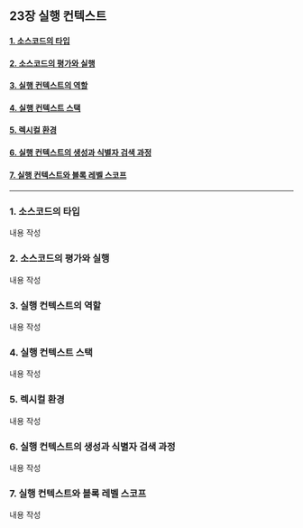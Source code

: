 ## 23장 실행 컨텍스트

#### [1. 소스코드의 타입](#1-소스코드의-타입-1)
#### [2. 소스코드의 평가와 실행](#2-소스코드의-평가와-실행-1)
#### [3. 실행 컨텍스트의 역할](#3-실행-컨텍스트의-역할-1)
#### [4. 실행 컨텍스트 스택](#4-실행-컨텍스트-스택-1)
#### [5. 렉시컬 환경](#5-렉시컬-환경-1)
#### [6. 실행 컨텍스트의 생성과 식별자 검색 과정](#6-실행-컨텍스트의-생성과-식별자-검색-과정-1)
#### [7. 실행 컨텍스트와 블록 레벨 스코프](#7-실행-컨텍스트와-블록-레벨-스코프-1)

***

### 1. 소스코드의 타입

내용 작성

### 2. 소스코드의 평가와 실행

내용 작성

### 3. 실행 컨텍스트의 역할

내용 작성

### 4. 실행 컨텍스트 스택

내용 작성

### 5. 렉시컬 환경

내용 작성

### 6. 실행 컨텍스트의 생성과 식별자 검색 과정

내용 작성

### 7. 실행 컨텍스트와 블록 레벨 스코프

내용 작성


